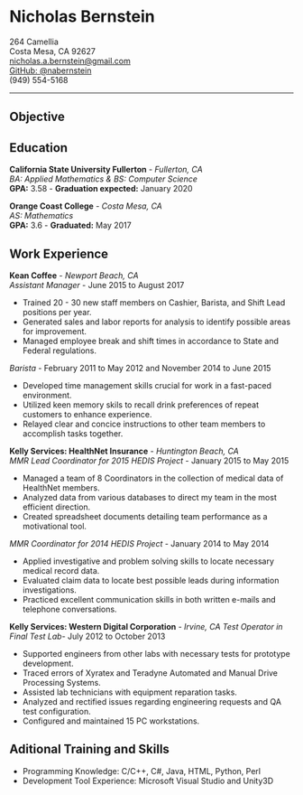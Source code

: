 # Nicholas Bernstein
264 Camellia  
Costa Mesa, CA 92627  
nicholas.a.bernstein@gmail.com  
[GitHub: @nabernstein](https://github.com/nabernstein)  
(949) 554-5168  
***
## Objective

## Education
**California State University Fullerton** - *Fullerton, CA*  
*BA: Applied Mathematics & BS: Computer Science*  
**GPA:** 3.58 - **Graduation expected:** January 2020  

**Orange Coast College** - *Costa Mesa, CA*  
*AS: Mathematics*  
**GPA:** 3.6 - **Graduated:** May 2017  

## Work Experience
**Kean Coffee** - *Newport Beach, CA*  
*Assistant Manager* - June 2015 to August 2017
  * Trained 20 - 30 new staff members on Cashier, Barista, and Shift Lead positions per year.
  * Generated sales and labor reports for analysis to identify possible areas for improvement.
  * Managed employee break and shift times in accordance to State and Federal regulations.

*Barista* - February 2011 to May 2012 and November 2014 to June 2015  
  * Developed time management skills crucial for work in a fast-paced environment.
  * Utilized keen memory skils to recall drink preferences of repeat customers to enhance experience.
  * Relayed clear and concice instructions to other team members to accomplish tasks together.  

**Kelly Services: HealthNet Insurance** - *Huntington Beach, CA*  
*MMR Lead Coordinator for 2015 HEDIS Project* - January 2015 to May 2015  
  * Managed a team of 8 Coordinators in the collection of medical data of HealthNet members.
  * Analyzed data from various databases to direct my team in the most efficient direction.
  * Created spreadsheet documents detailing team performance as a motivational tool.  

*MMR Coordinator for 2014 HEDIS Project* - January 2014 to May 2014  
  * Applied investigative and problem solving skills to locate necessary medical record data.
  * Evaluated claim data to locate best possible leads during information investigations.
  * Practiced excellent communication skills in both written e-mails and telephone conversations.  

**Kelly Services: Western Digital Corporation** - *Irvine, CA*
*Test Operator in Final Test Lab*- July 2012 to October 2013
  * Supported engineers from other labs with necessary tests for prototype development.
  * Traced errors of Xyratex and Teradyne Automated and Manual Drive Processing Systems.
  * Assisted lab technicians with equipment reparation tasks.
  * Analyzed and rectified issues regarding engineering requests and QA test configuration.
  * Configured and maintained 15 PC workstations.  

## Aditional Training and Skills
  * Programming Knowledge: C/C++, C#, Java, HTML, Python, Perl
  * Development Tool Experience: Microsoft Visual Studio and Unity3D 
